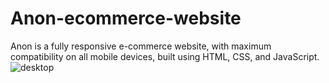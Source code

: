 # Anon-ecommerce-website

Anon is a fully responsive e-commerce website, with maximum compatibility on all mobile devices, built using HTML, CSS, and JavaScript.
![desktop](https://github.com/user-attachments/assets/a48d3174-9eda-4237-abe0-a5dc13ffeff3)

